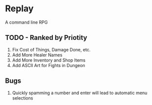 # Replay

A command line RPG

## TODO - Ranked by Priotity
1. Fix Cost of Things, Damage Done, etc.
2. Add More Healer Names
3. Add More Inventory and Shop Items
3. Add ASCII Art for Fights in Dungeon

## Bugs
1. Quickly spamming a number and enter will lead to automatic menu selections

